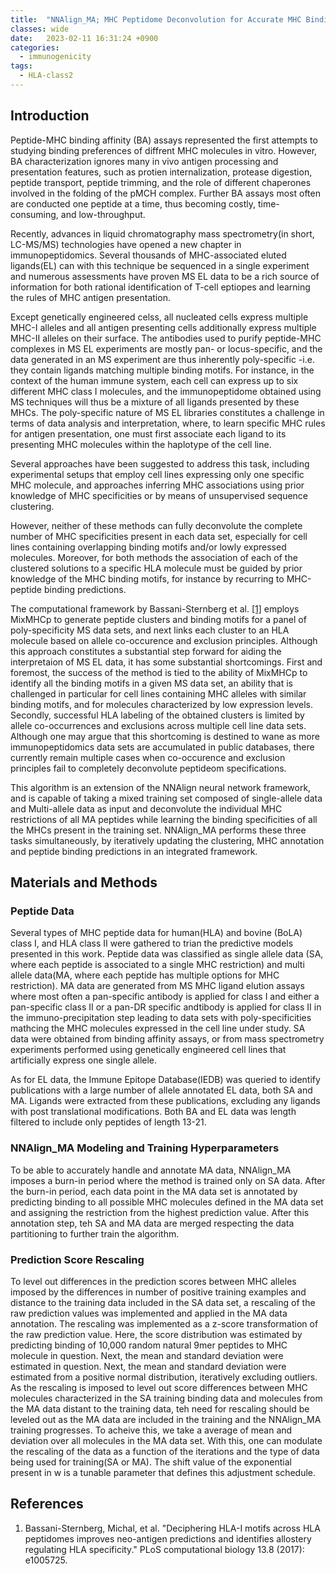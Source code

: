 ```yaml
---
title:  "NNAlign_MA; MHC Peptidome Deconvolution for Accurate MHC Binding Motif Chartacterization and Improved T-cell Epitope Predictions(2019)"
classes: wide
date:   2023-02-11 16:31:24 +0900
categories: 
  - immunogenicity
tags:
  - HLA-class2
---
```


## Introduction

Peptide-MHC binding affinity (BA) assays represented the first attempts to studying binding preferences of diffrent MHC molecules in vitro. However, BA characterization ignores many in vivo antigen processing and presentation features, such as protien internalization, protease digestion, peptide transport, peptide trimming, and the role of different chaperones involved in the folding of the pMCH complex. Further BA assays most often are conducted one peptide at a time, thus becoming costly, time-consuming, and low-throughput.

Recently, advances in liquid chromatography mass spectrometry(in short, LC-MS/MS) technologies have opened a new chapter in immunopeptidomics. Several thousands of MHC-associated eluted ligands(EL) can with this technique be sequenced in a single experiment and numerous assessments have proven MS EL data to be a rich source of information for both rational identification of T-cell eptiopes and learning the rules of MHC antigen presentation. 

Except genetically engineered celss, all nucleated cells express multiple MHC-I alleles and all antigen presenting cells additionally express multiple MHC-II alleles on their surface. The antibodies used to purify peptide-MHC complexes in MS EL experiments are mostly pan- or locus-specific, and the data generated in an MS experiment are thus inherently poly-specific -i.e. they contain ligands matching multiple binding motifs. For instance, in the context of the human immune system, each cell can express up to six different MHC class I molecules, and the immunopeptidome obtained using MS techniques will thus be a mixture of all ligands presented by these MHCs. The poly-specific nature of MS EL libraries constitutes a challenge in terms of data analysis and interpretation, where, to learn specific MHC rules for antigen presentation, one must first associate each ligand to its presenting MHC molecules within the haplotype of the cell line.

Several approaches have been suggested to address this task, including experimental setups that employ cell lines expressing only one specific MHC molecule, and approaches inferring MHC associations using prior knowledge of MHC specificities or by means of unsupervised sequence clustering.

However, neither of these methods can fully deconvolute the complete number of MHC specificities present in each data set, especially for cell lines containing overlapping binding motifs and/or lowly expressed molecules. Moreover, for both methods the association of each of the clustered solutions to a specific HLA molecule must be guided by prior knowledge of the MHC binding motifs, for instance by recurring to MHC-peptide binding predictions.

The computational framework by Bassani-Sternberg et al. [[1]](https://journals.plos.org/ploscompbiol/article?id=10.1371/journal.pcbi.1005725) employs MixMHCp to generate peptide clusters and binding motifs for a panel of poly-specificity MS data sets, and next links each cluster to an HLA molecule based on allele co-occurence and exclusion principles. Although this approach constitutes a substantial step forward for aiding the interpretaion of MS EL data, it has some substantial shortcomings. First and foremost, the success of the
method is tied to the ability of MixMHCp to identify all the binding motifs in a given MS data set, an ability that is challenged in particular for cell lines containing MHC alleles with similar binding motifs, and for molecules characterized by low expression levels. Secondly, successful HLA labeling of the obtained clusters is limited by allele co-occurrences and exclusions across multiple cell line data sets. Although one may argue that this shortcoming is destined to wane as more immunopeptidomics data sets are accumulated in public databases, there currently remain multiple cases when co-occurence and exclusion principles fail to completely deconvolute peptideom specifications.

This algorithm is an extension of the NNAlign neural network framework, and is capable of taking a mixed training set composed of single-allele data and Multi-allele data as input and deconvolute the individual MHC restrictions of all MA peptides while learning the binding specificities of all the MHCs present in the training set. NNAlign_MA performs these three tasks simultaneously, by iteratively updating the clustering, MHC annotation and peptide binding predictions in an integrated framework.

## Materials and Methods

### Peptide Data

Several types of MHC peptide data for human(HLA) and bovine (BoLA) class I, and HLA class II were gathered to trian the predictive models presented in this work. Peptide data was classified as single allele data (SA, where each peptide is associated to a single MHC restriction) and multi allele data(MA, where each peptide has multiple options for MHC restriction). MA data are generated from MS MHC ligand elution assays where most often a pan-specific antibody is applied for class I and either a pan-specific class II or a pan-DR specific andtibody is applied for class II in the immuno-precipitation step leading to data sets with poly-specificities mathcing the MHC molecules expressed in the cell line under study. SA data were obtained from binding affinity assays, or from mass spectrometry experiments performed using genetically engineered cell lines that artificially express one single allele. 

As for EL data, the Immune Epitope Database(IEDB) was queried to identify publications with a large number of allele annotated EL data, both SA and MA. Ligands were extracted from these publications, excluding any ligands with post translational modifications. Both BA and EL data was length filtered to include only peptides of length 13-21.

### NNAlign_MA Modeling and Training Hyperparameters

To be able to accurately handle and annotate MA data, NNAlign_MA imposes a burn-in period where the method is trained only on SA data. After the burn-in period, each data point in the MA data set is annotated by predicting binding to all possible MHC molecules defined in the MA data set and assigning the restriction from the highest prediction value. After this annotation step, teh SA and MA data are merged respecting the data partitioning to further train the algorithm.

### Prediction Score Rescaling

To level out differences in the prediction scores between MHC alleles imposed by the differences in number of positive training examples and distance to the training data included in the SA data set, a rescaling of the raw prediction values was implemented and applied in the MA data annotation. The rescaling was implemented as a z-score transformation of the raw prediction value. Here, the score distribution was estimated by predicting binding of 10,000 random natural 9mer peptides to MHC molecule in question. Next, the mean and standard deviation were estimated in question. Next, the mean and standard deviation were estimated from a positive normal distribution, iteratively excluding outliers. As the rescaling is imposed to level out score differences between MHC molecules characterized in the SA training binding data and molecules from the MA data distant to the training data, teh need for rescaling should be leveled out as the MA data are included in the training and the NNAlign_MA training progresses. To acheive this, we take a average of mean and deviation over all molecules in the MA data set. With this, one can modulate the rescaling of the data as a function of the iterations and the type of data being used for training(SA or MA). The shift value of the exponential present in w is a tunable parameter that defines this adjustment schedule. 

## References

1. Bassani-Sternberg, Michal, et al. "Deciphering HLA-I motifs across HLA peptidomes improves neo-antigen predictions and identifies allostery regulating HLA specificity." PLoS computational biology 13.8 (2017): e1005725.